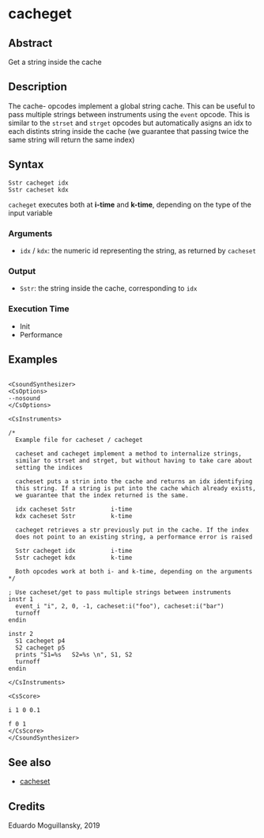 # cacheget

## Abstract

Get a string inside the cache


## Description

The cache- opcodes implement a global string cache. This can be useful to
pass multiple strings between instruments using the `event` opcode. This is
similar to the `strset` and `strget` opcodes but automatically asigns an idx
to each distints string inside the cache (we guarantee that passing twice 
the same string will return the same index)

## Syntax

    Sstr cacheget idx
    Sstr cacheset kdx
    
`cacheget` executes both at **i-time** and **k-time**, depending on the type of
the input variable

### Arguments

* `idx` / `kdx`: the numeric id representing the string, as returned by `cacheset`

### Output

* `Sstr`: the string inside the cache, corresponding to `idx`


### Execution Time

* Init 
* Performance

## Examples

```csound 

<CsoundSynthesizer>
<CsOptions>
--nosound
</CsOptions>

<CsInstruments>

/*
  Example file for cacheset / cacheget

  cacheset and cacheget implement a method to internalize strings,
  similar to strset and strget, but without having to take care about
  setting the indices

  cacheset puts a strin into the cache and returns an idx identifying 
  this string. If a string is put into the cache which already exists,
  we guarantee that the index returned is the same. 

  idx cacheset Sstr          i-time
  kdx cacheset Sstr          k-time

  cacheget retrieves a str previously put in the cache. If the index
  does not point to an existing string, a performance error is raised

  Sstr cacheget idx          i-time
  Sstr cacheget kdx          k-time

  Both opcodes work at both i- and k-time, depending on the arguments
*/

; Use cacheset/get to pass multiple strings between instruments
instr 1  
  event_i "i", 2, 0, -1, cacheset:i("foo"), cacheset:i("bar")
  turnoff
endin

instr 2
  S1 cacheget p4
  S2 cacheget p5
  prints "S1=%s   S2=%s \n", S1, S2
  turnoff
endin

</CsInstruments>

<CsScore>

i 1 0 0.1

f 0 1
</CsScore>
</CsoundSynthesizer>

```


## See also

* [cacheset](cacheset.md)

## Credits

Eduardo Moguillansky, 2019
